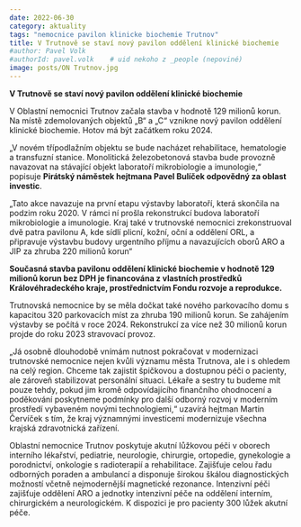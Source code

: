 ```yaml
---
date: 2022-06-30
category: aktuality
tags: "nemocnice pavilon klinicke biochemie Trutnov"
title: V Trutnově se staví nový pavilon oddělení klinické biochemie
#author: Pavel Volk
#authorId: pavel.volk    # uid nekoho z _people (nepoviné)
image: posts/ON Trutnov.jpg
---
```

**V Trutnově se staví nový pavilon oddělení klinické biochemie**


V Oblastní nemocnici Trutnov začala stavba v hodnotě 129 milionů korun. Na místě zdemolovaných objektů „B“ a „C“ vznikne nový pavilon oddělení klinické biochemie. Hotov má být začátkem roku 2024.

„V novém třípodlažním objektu se bude nacházet rehabilitace, hematologie a transfuzní stanice. Monolitická železobetonová stavba bude provozně navazovat na stávající objekt laboratoří mikrobiologie a imunologie,“ popisuje **Pirátský náměstek hejtmana Pavel Bulíček odpovědný za oblast investic**.

„Tato akce navazuje na první etapu výstavby laboratoří, která skončila na podzim roku 2020. V rámci ní prošla rekonstrukcí budova laboratoří mikrobiologie a imunologie. Kraj také v trutnovské nemocnici zrekonstruoval dvě patra pavilonu A, kde sídlí plicní, kožní, oční a oddělení ORL, a připravuje výstavbu budovy urgentního příjmu a navazujících oborů ARO a JIP za zhruba 220 milionů korun“ 

**Současná stavba pavilonu oddělení klinické biochemie v hodnotě 129 milionů korun bez DPH je financována z vlastních prostředků Královéhradeckého kraje, prostřednictvím Fondu rozvoje a reprodukce.**

Trutnovská nemocnice by se měla dočkat také nového parkovacího domu s kapacitou 320 parkovacích míst za zhruba 190 milionů korun. Se zahájením výstavby se počítá v roce 2024. Rekonstrukcí za více než 30 milionů korun projde do roku 2023 stravovací provoz.

„Já osobně dlouhodobě vnímám nutnost pokračovat v modernizaci trutnovské nemocnice nejen kvůli významu města Trutnova, ale i s ohledem na celý region. Chceme tak zajistit špičkovou a dostupnou péči o pacienty, ale zároveň stabilizovat personální situaci. Lékaře a sestry tu budeme mít pouze tehdy, pokud jim kromě odpovídajícího finančního ohodnocení a poděkování poskytneme podmínky pro další odborný rozvoj v moderním prostředí vybaveném novými technologiemi,“ uzavírá hejtman Martin Červíček s tím, že kraj významnými investicemi modernizuje všechna krajská zdravotnická zařízení.

Oblastní nemocnice Trutnov poskytuje akutní lůžkovou péči v oborech interního lékařství, pediatrie, neurologie, chirurgie, ortopedie, gynekologie a porodnictví, onkologie s radioterapií a rehabilitace. Zajišťuje celou řadu odborných poraden a ambulancí a disponuje širokou škálou diagnostických možností včetně nejmodernější magnetické rezonance. Intenzivní péči zajišťuje oddělení ARO a jednotky intenzivní péče na oddělení interním, chirurgickém a neurologickém. K dispozici je pro pacienty 300 lůžek akutní péče.





